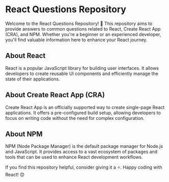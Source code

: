 # React Questions Repository

Welcome to the React Questions Repository! 🚀 This repository aims to provide answers to common questions related to React, Create React App (CRA), and NPM. Whether you're a beginner or an experienced developer, you'll find valuable information here to enhance your React journey.

## About React

React is a popular JavaScript library for building user interfaces. It allows developers to create reusable UI components and efficiently manage the state of their applications.

## About Create React App (CRA)

Create React App is an officially supported way to create single-page React applications. It offers a pre-configured build setup, allowing developers to focus on writing code without the need for complex configuration.

## About NPM

NPM (Node Package Manager) is the default package manager for Node.js and JavaScript. It provides access to a vast ecosystem of packages and tools that can be used to enhance React development workflows.

If you find this repository helpful, consider giving it a ⭐️. Happy coding with React! 😊

